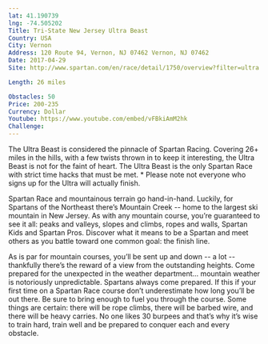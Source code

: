 ```yaml
---
lat: 41.190739
lng: -74.505202
Title: Tri-State New Jersey Ultra Beast
Country: USA 
City: Vernon
Address: 120 Route 94, Vernon, NJ 07462 Vernon, NJ 07462
Date: 2017-04-29
Site: http://www.spartan.com/en/race/detail/1750/overview?filter=ultra

Length: 26 miles

Obstacles: 50
Price: 200-235
Currency: Dollar
Youtube: https://www.youtube.com/embed/vFBkiAmM2hk
Challenge:
---
```


The Ultra Beast is considered the pinnacle of Spartan Racing. Covering 26+ miles in the hills, with a few twists thrown in to keep it interesting, the Ultra Beast is not for the faint of heart. The Ultra Beast is the only Spartan Race with strict time hacks that must be met. * Please note not everyone who signs up for the Ultra will actually finish.

Spartan Race and mountainous terrain go hand-in-hand. Luckily, for Spartans of the Northeast there’s Mountain Creek -- home to the largest ski mountain in New Jersey. As with any mountain course, you’re guaranteed to see it all: peaks and valleys, slopes and climbs, ropes and walls, Spartan Kids and Spartan Pros. Discover what it means to be a Spartan and meet others as you battle toward one common goal: the finish line.

As is par for mountain courses, you’ll be sent up and down -- a lot -- thankfully there’s the reward of a view from the outstanding heights. Come prepared for the unexpected in the weather department… mountain weather is notoriously unpredictable. Spartans always come prepared. If this if your first time on a Spartan Race course don’t underestimate how long you’ll be out there. Be sure to bring enough to fuel you through the course. Some things are certain: there will be rope climbs, there will be barbed wire, and there will be heavy carries. No one likes 30 burpees and that’s why it’s wise to train hard, train well and be prepared to conquer each and every obstacle.
